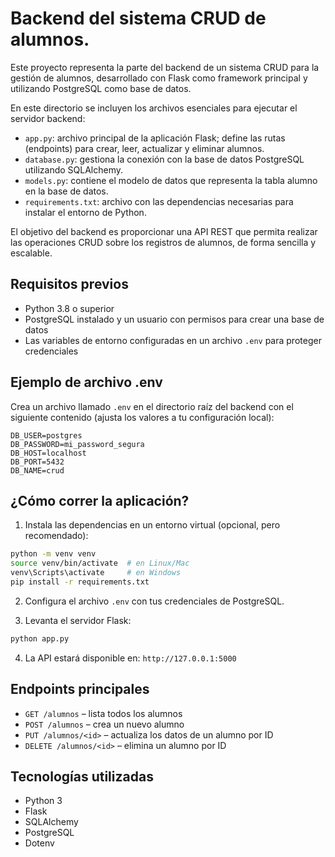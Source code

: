 # Backend del sistema CRUD de alumnos.

Este proyecto representa la parte del backend de un sistema CRUD para la gestión de alumnos, desarrollado con Flask como framework principal y utilizando PostgreSQL como base de datos.

En este directorio se incluyen los archivos esenciales para ejecutar el servidor backend:

- `app.py`: archivo principal de la aplicación Flask; define las rutas (endpoints) para crear, leer, actualizar y eliminar alumnos.
- `database.py`: gestiona la conexión con la base de datos PostgreSQL utilizando SQLAlchemy.
- `models.py`: contiene el modelo de datos que representa la tabla alumno en la base de datos.
- `requirements.txt`: archivo con las dependencias necesarias para instalar el entorno de Python.

El objetivo del backend es proporcionar una API REST que permita realizar las operaciones CRUD sobre los registros de alumnos, de forma sencilla y escalable.

## Requisitos previos

- Python 3.8 o superior
- PostgreSQL instalado y un usuario con permisos para crear una base de datos
- Las variables de entorno configuradas en un archivo `.env` para proteger credenciales

## Ejemplo de archivo .env

Crea un archivo llamado `.env` en el directorio raíz del backend con el siguiente contenido (ajusta los valores a tu configuración local):

```
DB_USER=postgres
DB_PASSWORD=mi_password_segura
DB_HOST=localhost
DB_PORT=5432
DB_NAME=crud
```

## ¿Cómo correr la aplicación?

1. Instala las dependencias en un entorno virtual (opcional, pero recomendado):

```bash
python -m venv venv
source venv/bin/activate  # en Linux/Mac
venv\Scripts\activate     # en Windows
pip install -r requirements.txt
```

2. Configura el archivo `.env` con tus credenciales de PostgreSQL.

3. Levanta el servidor Flask:

```bash
python app.py
```

4. La API estará disponible en: `http://127.0.0.1:5000`

## Endpoints principales

- `GET /alumnos` – lista todos los alumnos
- `POST /alumnos` – crea un nuevo alumno
- `PUT /alumnos/<id>` – actualiza los datos de un alumno por ID
- `DELETE /alumnos/<id>` – elimina un alumno por ID

## Tecnologías utilizadas

- Python 3
- Flask
- SQLAlchemy
- PostgreSQL
- Dotenv
